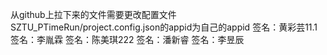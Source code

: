 从github上拉下来的文件需要更改配置文件SZTU_PTimeRun/project.config.json的appid为自己的appid
签名：黄彩芸11.1
签名：李胤霖
签名：陈美琪222
签名：潘新睿
签名：李昱辰
